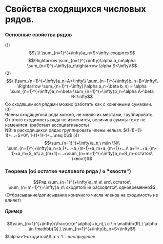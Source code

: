 # Свойства сходящихся числовых рядов.

### Основные свойства рядов
(1)
$$\ ]\ \sum_{n=1}^{+\infty}a_n=S<\infty-сходится$$
$$\Rightarrow \sum_{n=1}^{+\infty}\alpha a_n=\alpha \sum_{n=1}^{+\infty}a_n\rightarrow \alpha S<\infty\\$$
(2)
$$\ ]\sum_{n=1}^{+\infty}a_n=A<\infty\\
\sum_{n=1}^{+\infty}b_n=B<\infty\\
\Rightarrow \sum_{n=1}^{+\infty}(\alpha a_n+\beta b_n) = \alpha \sum_{n=1}^{+\infty}a_n+\beta \sum_{n=1}^{+\infty}b_n=\alpha A+\beta B<\infty$$
Со сходящимися рядами можно работать как с конечными суммами.\
(3)\
Члены сходящегося ряда можно, не меняя их местами, группировать. От этого сходимость ряда не изменится, величина суммы тоже не изменится. (работает ассоциативность)\
NB: в расходящихся рядах группировать члены нельзя.
$(1-1)+(1-1)+...=S=0\\
1-(1+1)-1+...\neq 0\\$
(4)
$$\sum_{n=1}^{+\infty}a_n,\ m\in \N\\
\sum_{n=1}^{+\infty}a_n=a_1+...+a_{m-1}+a_m+a_{m+1}+...\\
a+1+..+a_{m-1}+a_m=S_m\\
a_{m+1}+...=\sum_{n=m+1}^{+\infty}a_n=R_m-остаток\ (хвост)$$

### Теорема (об остатке числового ряда / о "хвосте")
$$Ряд \sum_{n=1}^{+\infty}a_n\ и\ его\ остаток\ \sum_{n=m+1}^{+\infty}a_n\ сходятся\ и\ расходятся\ одновременно$$
(Отбрасывание/дописывание конечного числа членов на сходимость не влияет)

##### Пример
$$\sum_{n=1}^{+\infty}(\frac{c}{n^\alpha}+b_n),\ c \in \mathbb{R},\ \alpha \in \mathbb{Q},\ \sum_{n=1}^{+\infty}b_n=S<\infty$$
$\alpha>1-сходится\\$
$\alpha<1-неопределен$
